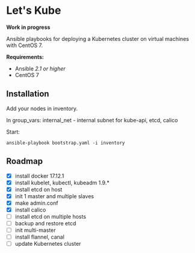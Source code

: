 # Let's Kube

**Work in progress**

Ansible playbooks for deploying a Kubernetes cluster on virtual machines with CentOS 7.


**Requirements:**

- Ansible *2.1 or higher*
- CentOS 7


## Installation

Add your nodes in inventory.

In group_vars:
internal_net - internal subnet for kube-api, etcd, calico

Start:
```
ansible-playbook bootstrap.yaml -i inventory
```


## Roadmap

- [x] install docker 17.12.1
- [x] install kubelet, kubectl, kubeadm 1.9.*
- [x] install etcd on host
- [x] init 1 master and multiple slaves
- [x] make admin.conf
- [x] install calico
- [ ] install etcd on multiple hosts
- [ ] backup and restore etcd
- [ ] init multi-master
- [ ] install flannel, canal
- [ ] update Kubernetes cluster
